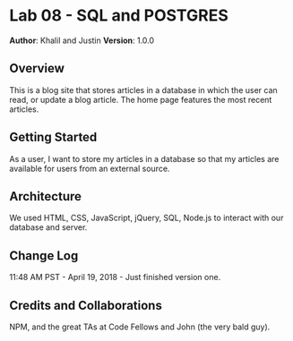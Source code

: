 # Lab 08 - SQL and POSTGRES

**Author**: Khalil and Justin
**Version**: 1.0.0

## Overview
This is a blog site that stores articles in a database in which the user can read, or update a blog article. The home page features the most recent articles. 

## Getting Started
As a user, I want to store my articles in a database so that my articles are available for users from an external source.

## Architecture
We used HTML, CSS, JavaScript, jQuery, SQL, Node.js to interact with our database and server. 

## Change Log

11:48 AM PST - April 19, 2018 - Just finished version one. 

## Credits and Collaborations
NPM, and the great TAs at Code Fellows and John (the very bald guy).